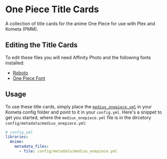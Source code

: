 # One Piece Title Cards
 A collection of title cards for the anime One Piece for use with Plex and Kometa (PMM).

## Editing the Title Cards

 To edit these files you will need Affinity Photo and the following fonts installed:

 - [Roboto](https://fonts.google.com/specimen/Roboto)
 - [One Piece Font](https://fontmeme.com/fonts/one-piece-manga-font/)

## Usage

 To use these title cards, simply place the [`mediux_onepiece.yml`](mediux_onepiece.yml) in your Kometa config folder and point to it in your `config.yml`. Here's a snippet to get you started, where the `mediux_onepiece.yml` file is in the dircetory `config/metadata/mediux_onepiece.yml`:

 ``` yml title="config.yml"
 # config.yml
 libraries:
   Anime:
     metadata_files:
       - file: config/metadata/mediux_onepiece.yml
  ```
